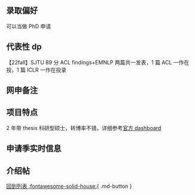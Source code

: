 ## 录取偏好

可以当做 PhD 申请

## 代表性 dp

【22fall】SJTU 89 分 ACL findings+EMNLP 两篇共一发表，1 篇 ACL 一作在投，1 篇 ICLR 一作在投录

## 网申备注

## 项目特点

2 年带 thesis 科研型硕士，转博率不错，详细参考[官方 dashboard](https://www.cmu.edu/career/outcomes/post-grad-dashboard.html)

## 申请季实时信息

## 介绍帖

[回到列表 :fontawesome-solid-house:](选校梯度.md){ .md-button }

